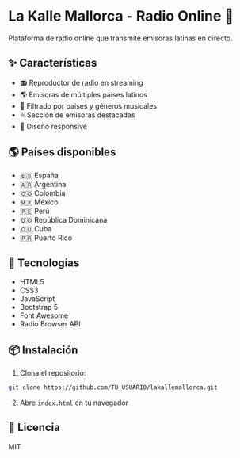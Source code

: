 # La Kalle Mallorca - Radio Online 🎵

Plataforma de radio online que transmite emisoras latinas en directo.

## ✨ Características

- 📻 Reproductor de radio en streaming
- 🌎 Emisoras de múltiples países latinos
- 🎯 Filtrado por países y géneros musicales
- ⭐ Sección de emisoras destacadas
- 📱 Diseño responsive

## 🌎 Países disponibles

- 🇪🇸 España
- 🇦🇷 Argentina
- 🇨🇴 Colombia
- 🇲🇽 México
- 🇵🇪 Perú
- 🇩🇴 República Dominicana
- 🇨🇺 Cuba
- 🇵🇷 Puerto Rico

## 🚀 Tecnologías

- HTML5
- CSS3
- JavaScript
- Bootstrap 5
- Font Awesome
- Radio Browser API

## 📦 Instalación

1. Clona el repositorio:
```bash
git clone https://github.com/TU_USUARIO/lakallemallorca.git
```

2. Abre `index.html` en tu navegador

## 📝 Licencia

MIT
